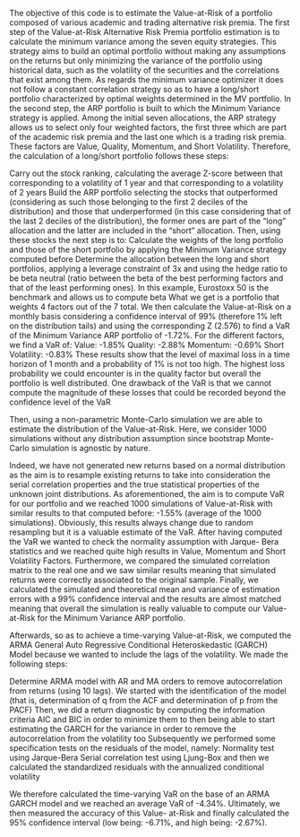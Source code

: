 The objective of this code is to estimate the Value-at-Risk of a portfolio composed of various academic and trading alternative risk premia. The first step of the Value-at-Risk Alternative Risk Premia portfolio estimation is to calculate the minimum variance among the seven equity strategies. This strategy aims to build an optimal portfolio without making any assumptions on the returns but only minimizing the variance of the portfolio using historical data, such as the volatility of the securities and the correlations that exist among them. As regards the minimum variance optimizer it does not follow a constant correlation strategy so as to have a long/short portfolio characterized by optimal weights determined in the MV portfolio.
In the second step, the ARP portfolio is built to which the Minimum Variance strategy is applied. Among the initial seven allocations, the ARP strategy allows us to select only four weighted factors, the first three which are part of the academic risk premia and the last one which is a trading risk premia. These factors are Value, Quality, Momentum, and Short Volatility. Therefore, the calculation of a long/short portfolio follows these steps:

Carry out the stock ranking, calculating the average Z-score between that corresponding to a volatility of 1 year and that corresponding to a volatility of 2 years
Build the ARP portfolio selecting the stocks that outperformed (considering as such those belonging to the first 2 deciles of the distribution) and those that underperformed (in this case considering that of the last 2 deciles of the distribution), the former ones are part of the “long” allocation and the latter are included in the “short” allocation. Then, using these stocks the next step is to:
Calculate the weights of the long portfolio and those of the short portfolio by applying the Minimum Variance strategy computed before
Determine the allocation between the long and short portfolios, applying a leverage constraint of 3x and using the hedge ratio to be beta neutral (ratio between the beta of the best performing factors and that of the least performing ones). In this example, Eurostoxx 50 is the benchmark and allows us to compute beta
What we get is a portfolio that weights 4 factors out of the 7 total. We then calculate the Value-at-Risk on a monthly basis considering a confidence interval of 99% (therefore 1% left on the distribution tails) and using the corresponding Z (2.576) to find a VaR of the Minimum Variance ARP portfolio of -1.72%. For the different factors, we find a VaR of:
Value: -1.85%
Quality: -2.88%
Momentum: -0.69%
Short Volatility: -0.83%
These results show that the level of maximal loss in a time horizon of 1 month and a probability of 1% is not too high. The highest loss probability we could encounter is in the quality factor but overall the portfolio is well distributed. One drawback of the VaR is that we cannot compute the magnitude of these losses that could be recorded beyond the confidence level of the VaR

Then, using a non-parametric Monte-Carlo simulation we are able to estimate the distribution of the Value-at-Risk. Here, we consider 1000 simulations without any distribution assumption since bootstrap Monte-Carlo simulation is agnostic by nature.

Indeed, we have not generated new returns based on a normal distribution as the aim is to resample existing returns to take into consideration the serial correlation properties and the true statistical properties of the unknown joint distributions. As aforementioned, the aim is to compute VaR for our portfolio and we reached 1000 simulations of Value-at-Risk with similar results to that computed before: -1.55% (average of the 1000 simulations). Obviously, this results always change due to random resampling but it is a valuable estimate of the VaR. After having computed the VaR we wanted to check the normality assumption with Jarque- Bera statistics and we reached quite high results in Value, Momentum and Short Volatility Factors. Furthermore, we compared the simulated correlation matrix to the real one and we saw similar results meaning that simulated returns were correctly associated to the original sample. Finally, we calculated the simulated and theoretical mean and variance of estimation errors with a 99% confidence interval and the results are almost matched meaning that overall the simulation is really valuable to compute our Value-at-Risk for the Minimum Variance ARP portfolio.

Afterwards, so as to achieve a time-varying Value-at-Risk, we computed the ARMA General Auto Regressive Conditional Heteroskedastic (GARCH) Model because we wanted to include the lags of the volatility. We made the following steps:

Determine ARMA model with AR and MA orders to remove autocorrelation from returns (using 10 lags). We started with the identification of the model (that is, determination of q from the ACF and determination of p from the PACF)
Then, we did a return diagnostic by computing the information criteria AIC and BIC in order to minimize them to then being able to start estimating the GARCH for the variance in order to remove the autocorrelation from the volatility too
Subsequently we performed some specification tests on the residuals of the model, namely:
Normality test using Jarque-Bera
Serial correlation test using Ljung-Box
and then we calculated the standardized residuals with the annualized conditional volatility

We therefore calculated the time-varying VaR on the base of an ARMA GARCH model and we reached an average VaR of -4.34%. Ultimately, we then measured the accuracy of this Value- at-Risk and finally calculated the 95% confidence interval (low being: -6.71%, and high being: -2.67%).

